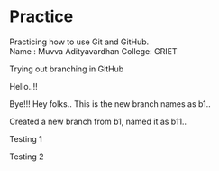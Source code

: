 # Practice

Practicing how to use Git and GitHub.<br>
Name : Muvva Adityavardhan
College: GRIET

Trying out branching in GitHub

Hello..!!


Bye!!!
Hey folks.. This is the new branch names as b1..

Created a new branch from b1, named it as b11..


Testing 1


Testing 2
